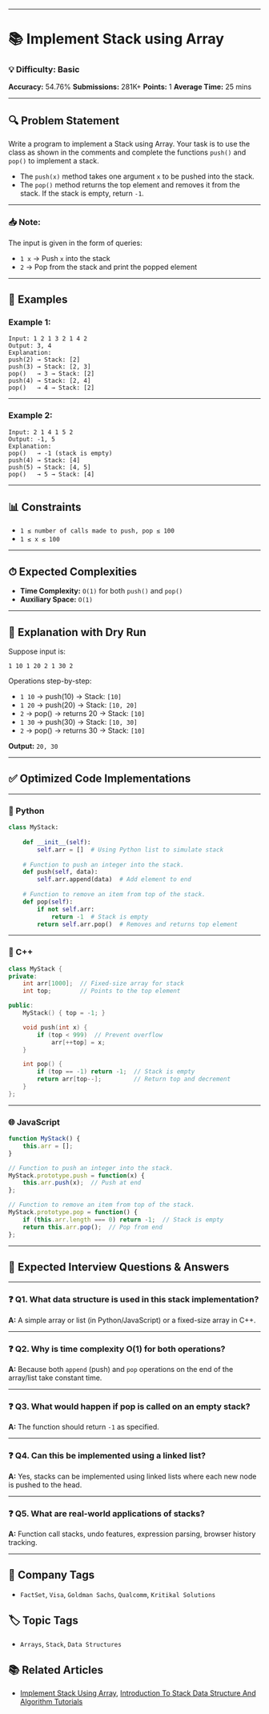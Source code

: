 
---

# 📚 Implement Stack using Array

### 💡 Difficulty: Basic

**Accuracy:** 54.76%
**Submissions:** 281K+
**Points:** 1
**Average Time:** 25 mins

---

## 🔍 Problem Statement

Write a program to implement a Stack using Array. Your task is to use the class as shown in the comments and complete the functions `push()` and `pop()` to implement a stack.

* The `push(x)` method takes one argument `x` to be pushed into the stack.
* The `pop()` method returns the top element and removes it from the stack. If the stack is empty, return `-1`.

---

### 📥 Note:

The input is given in the form of queries:

* `1 x` → Push `x` into the stack
* `2` → Pop from the stack and print the popped element

---

## 📘 Examples

### Example 1:

```
Input: 1 2 1 3 2 1 4 2  
Output: 3, 4  
Explanation:
push(2) → Stack: [2]  
push(3) → Stack: [2, 3]  
pop()   → 3 → Stack: [2]  
push(4) → Stack: [2, 4]  
pop()   → 4 → Stack: [2]
```

---

### Example 2:

```
Input: 2 1 4 1 5 2  
Output: -1, 5  
Explanation:
pop()   → -1 (stack is empty)  
push(4) → Stack: [4]  
push(5) → Stack: [4, 5]  
pop()   → 5 → Stack: [4]
```

---

## 📊 Constraints

* `1 ≤ number of calls made to push, pop ≤ 100`
* `1 ≤ x ≤ 100`

---

## ⏱ Expected Complexities

* **Time Complexity:** `O(1)` for both `push()` and `pop()`
* **Auxiliary Space:** `O(1)`

---

## 🧠 Explanation with Dry Run

Suppose input is:

```
1 10 1 20 2 1 30 2
```

Operations step-by-step:

* `1 10` → push(10) → Stack: `[10]`
* `1 20` → push(20) → Stack: `[10, 20]`
* `2`    → pop() → returns 20 → Stack: `[10]`
* `1 30` → push(30) → Stack: `[10, 30]`
* `2`    → pop() → returns 30 → Stack: `[10]`

**Output:** `20, 30`

---

## ✅ Optimized Code Implementations

---

### 🐍 Python

```python
class MyStack:
    
    def __init__(self):
        self.arr = []  # Using Python list to simulate stack
    
    # Function to push an integer into the stack.
    def push(self, data):
        self.arr.append(data)  # Add element to end
    
    # Function to remove an item from top of the stack.
    def pop(self):
        if not self.arr:
            return -1  # Stack is empty
        return self.arr.pop()  # Removes and returns top element
```

---

### 💠 C++

```cpp
class MyStack {
private:
    int arr[1000];  // Fixed-size array for stack
    int top;        // Points to the top element

public:
    MyStack() { top = -1; }

    void push(int x) {
        if (top < 999)  // Prevent overflow
            arr[++top] = x;
    }

    int pop() {
        if (top == -1) return -1;  // Stack is empty
        return arr[top--];         // Return top and decrement
    }
};
```

---

### 🌐 JavaScript

```javascript
function MyStack() {
    this.arr = [];
}

// Function to push an integer into the stack.
MyStack.prototype.push = function(x) {
    this.arr.push(x);  // Push at end
};

// Function to remove an item from top of the stack.
MyStack.prototype.pop = function() {
    if (this.arr.length === 0) return -1;  // Stack is empty
    return this.arr.pop();  // Pop from end
};
```

---

## 💬 Expected Interview Questions & Answers

---

### ❓ Q1. What data structure is used in this stack implementation?

**A:** A simple array or list (in Python/JavaScript) or a fixed-size array in C++.

---

### ❓ Q2. Why is time complexity O(1) for both operations?

**A:** Because both `append` (push) and `pop` operations on the end of the array/list take constant time.

---

### ❓ Q3. What would happen if pop is called on an empty stack?

**A:** The function should return `-1` as specified.

---

### ❓ Q4. Can this be implemented using a linked list?

**A:** Yes, stacks can be implemented using linked lists where each new node is pushed to the head.

---

### ❓ Q5. What are real-world applications of stacks?

**A:** Function call stacks, undo features, expression parsing, browser history tracking.

---

## 🏢 Company Tags

- `FactSet`, `Visa`, `Goldman Sachs`, `Qualcomm`, `Kritikal Solutions`

## 🏷 Topic Tags

- `Arrays`, `Stack`, `Data Structures`

## 📚 Related Articles

- [Implement Stack Using Array](https://www.geeksforgeeks.org/dsa/implement-stack-using-array/),  [Introduction To Stack Data Structure And Algorithm Tutorials](https://www.geeksforgeeks.org/dsa/introduction-to-stack-data-structure-and-algorithm-tutorials/)
